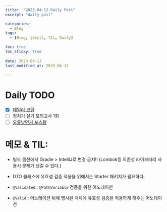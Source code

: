 ```yaml
---
title:  "2023-04-12 Daily Post"
excerpt: "daily post"

categories:
  - Blog
tags:
  - [Blog, jekyll, TIL, Daily]

toc: true
toc_sticky: true
 
date: 2023-04-12
last_modified_at: 2023-04-12

---
```


# Daily TODO

- [x] [데일리 코딩](https://urclass.codestates.com/classroom/33)
- [ ] 정처기 실기 모의고사 1회
- [ ] [오류낫던거 포스팅]()

# 메모 & TIL: 

- 빌드 옵션에서 Gradle > IntelliJ로 변경 금지!! (Lombok등 의존성 라이브러리 사용시 문제가 생길 수 있다.)
- DTO 클래스에 유효성 검증 적용을 위해서는 Starter 패키지가 필요하다.

- `@Validated` : `@PathVariable` 검증을 위한 어노테이션
- `@Valid` : 어노테이션 뒤에 명시된 객체에 유효성 검증을 적용하게 해주는 어노테이션
